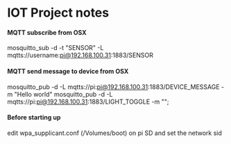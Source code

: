 # IOT Project notes


#### MQTT subscribe from OSX
mosquitto_sub -d -t "SENSOR" -L mqtts://username:pi@192.168.100.31:1883/SENSOR 

#### MQTT send message to device from OSX
mosquitto_pub -d  -L mqtts://pi:pi@192.168.100.31:1883/DEVICE_MESSAGE -m "Hello world"
mosquitto_pub -d  -L mqtts://pi:pi@192.168.100.31:1883/LIGHT_TOGGLE -m "";

#### Before starting up
edit wpa_supplicant.conf (/Volumes/boot) on pi SD and set the network sid